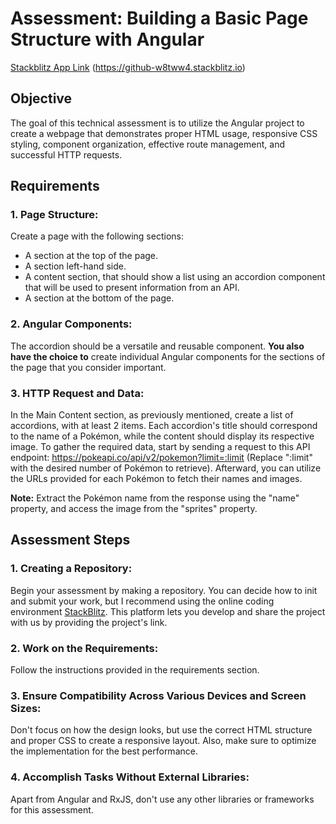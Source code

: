 # Assessment: Building a Basic Page Structure with Angular

[Stackblitz App Link](https://github-w8tww4.stackblitz.io) (https://github-w8tww4.stackblitz.io)

## Objective

The goal of this technical assessment is to utilize the Angular project to create a webpage that demonstrates proper HTML usage, responsive CSS styling, component organization, effective route management, and successful HTTP requests.

## Requirements

### 1. Page Structure:

Create a page with the following sections:

- A section at the top of the page.
- A section left-hand side.
- A content section, that should show a list using an accordion component that will be used to present information from an API.
- A section at the bottom of the page.

### 2. Angular Components:

The accordion should be a versatile and reusable component.
**You also have the choice to** create individual Angular components for the sections of the page that you consider important.

### 3. HTTP Request and Data:

In the Main Content section, as previously mentioned, create a list of accordions, with at least 2 items. Each accordion's title should correspond to the name of a Pokémon, while the content should display its respective image.
To gather the required data, start by sending a request to this API endpoint: https://pokeapi.co/api/v2/pokemon?limit=:limit (Replace ":limit" with the desired number of Pokémon to retrieve). Afterward, you can utilize the URLs provided for each Pokémon to fetch their names and images.

**Note:** Extract the Pokémon name from the response using the "name" property, and access the image from the "sprites" property.

## Assessment Steps

### 1. Creating a Repository:

Begin your assessment by making a repository. You can decide how to init and submit your work, but I recommend using the online coding environment [StackBlitz](https://stackblitz.com). This platform lets you develop and share the project with us by providing the project's link.

### 2. Work on the Requirements:

Follow the instructions provided in the requirements section.

### 3. Ensure Compatibility Across Various Devices and Screen Sizes:

Don't focus on how the design looks, but use the correct HTML structure and proper CSS to create a responsive layout. Also, make sure to optimize the implementation for the best performance.

### 4. Accomplish Tasks Without External Libraries:

Apart from Angular and RxJS, don't use any other libraries or frameworks for this assessment.
